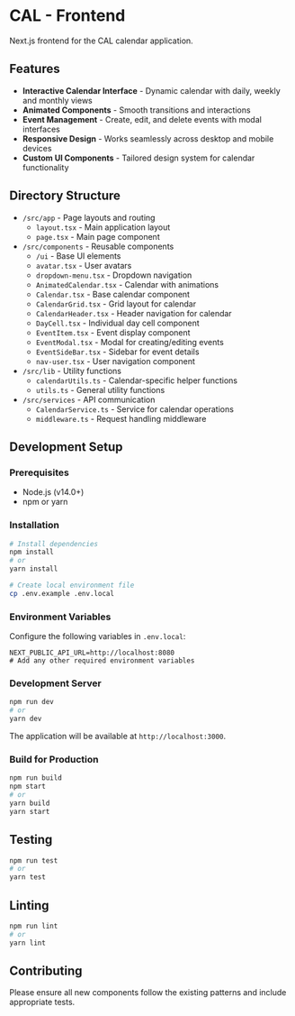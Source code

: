 # CAL - Frontend

Next.js frontend for the CAL calendar application.

## Features

- **Interactive Calendar Interface** - Dynamic calendar with daily, weekly and monthly views
- **Animated Components** - Smooth transitions and interactions
- **Event Management** - Create, edit, and delete events with modal interfaces
- **Responsive Design** - Works seamlessly across desktop and mobile devices
- **Custom UI Components** - Tailored design system for calendar functionality

## Directory Structure

- `/src/app` - Page layouts and routing
  - `layout.tsx` - Main application layout
  - `page.tsx` - Main page component
- `/src/components` - Reusable components
  - `/ui` - Base UI elements
  - `avatar.tsx` - User avatars
  - `dropdown-menu.tsx` - Dropdown navigation
  - `AnimatedCalendar.tsx` - Calendar with animations
  - `Calendar.tsx` - Base calendar component
  - `CalendarGrid.tsx` - Grid layout for calendar
  - `CalendarHeader.tsx` - Header navigation for calendar
  - `DayCell.tsx` - Individual day cell component
  - `EventItem.tsx` - Event display component
  - `EventModal.tsx` - Modal for creating/editing events
  - `EventSideBar.tsx` - Sidebar for event details
  - `nav-user.tsx` - User navigation component
- `/src/lib` - Utility functions
  - `calendarUtils.ts` - Calendar-specific helper functions
  - `utils.ts` - General utility functions
- `/src/services` - API communication
  - `CalendarService.ts` - Service for calendar operations
  - `middleware.ts` - Request handling middleware

## Development Setup

### Prerequisites
- Node.js (v14.0+)
- npm or yarn

### Installation

```bash
# Install dependencies
npm install
# or
yarn install

# Create local environment file
cp .env.example .env.local
```

### Environment Variables

Configure the following variables in `.env.local`:

```
NEXT_PUBLIC_API_URL=http://localhost:8080
# Add any other required environment variables
```

### Development Server

```bash
npm run dev
# or
yarn dev
```

The application will be available at `http://localhost:3000`.

### Build for Production

```bash
npm run build
npm start
# or
yarn build
yarn start
```

## Testing

```bash
npm run test
# or
yarn test
```

## Linting

```bash
npm run lint
# or
yarn lint
```

## Contributing

Please ensure all new components follow the existing patterns and include appropriate tests.